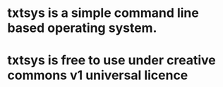 # txtsys is a simple command line based operating system.
# txtsys is free to use under creative commons v1 universal licence
